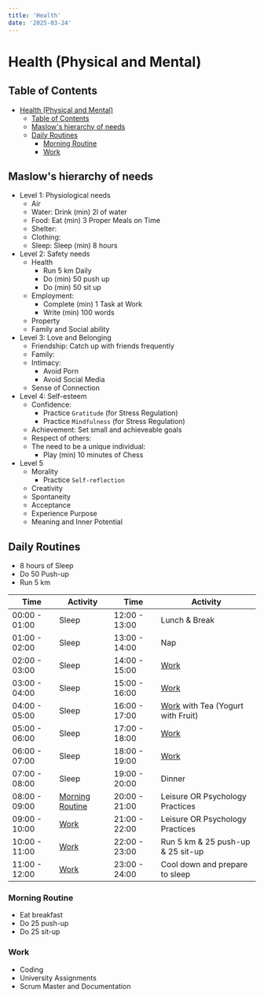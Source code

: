 ```yaml
---
title: 'Health'
date: '2025-03-24'
---
```


# Health (Physical and Mental)

## Table of Contents

- [Health (Physical and Mental)](#health-physical-and-mental)
  - [Table of Contents](#table-of-contents)
  - [Maslow's hierarchy of needs](#maslows-hierarchy-of-needs)
  - [Daily Routines](#daily-routines)
    - [Morning Routine](#morning-routine)
    - [Work](#work)

## Maslow's hierarchy of needs

- Level 1: Physiological needs
  - Air
  - Water: Drink (min) 2l of water
  - Food: Eat (min) 3 Proper Meals on Time
  - Shelter:
  - Clothing:
  - Sleep: Sleep (min) 8 hours
- Level 2: Safety needs
  - Health
    - Run 5 km Daily
    - Do (min) 50 push up
    - Do (min) 50 sit up
  - Employment:
    - Complete (min) 1 Task at Work
    - Write (min) 100 words
  - Property
  - Family and Social ability
- Level 3: Love and Belonging
  - Friendship: Catch up with friends frequently
  - Family:
  - Intimacy:
    - Avoid Porn
    - Avoid Social Media
  - Sense of Connection
- Level 4: Self-esteem
  - Confidence:
    - Practice `Gratitude` (for Stress Regulation)
    - Practice `Mindfulness` (for Stress Regulation)
  - Achievement: Set small and achieveable goals
  - Respect of others:
  - The need to be a unique individual:
    - Play (min) 10 minutes of Chess
- Level 5
  - Morality
    - Practice `Self-reflection`
  - Creativity
  - Spontaneity
  - Acceptance
  - Experience Purpose
  - Meaning and Inner Potential

## Daily Routines

- 8 hours of Sleep
- Do 50 Push-up
- Run 5 km

| Time          | Activity                            | Time          | Activity                                   |
| ------------- | ----------------------------------- | ------------- | ------------------------------------------ |
| 00:00 - 01:00 | Sleep                               | 12:00 - 13:00 | Lunch & Break                              |
| 01:00 - 02:00 | Sleep                               | 13:00 - 14:00 | Nap                                        |
| 02:00 - 03:00 | Sleep                               | 14:00 - 15:00 | [Work](#work)                              |
| 03:00 - 04:00 | Sleep                               | 15:00 - 16:00 | [Work](#work)                              |
| 04:00 - 05:00 | Sleep                               | 16:00 - 17:00 | [Work](#work) with Tea (Yogurt with Fruit) |
| 05:00 - 06:00 | Sleep                               | 17:00 - 18:00 | [Work](#work)                              |
| 06:00 - 07:00 | Sleep                               | 18:00 - 19:00 | [Work](#work)                              |
| 07:00 - 08:00 | Sleep                               | 19:00 - 20:00 | Dinner                                     |
| 08:00 - 09:00 | [Morning Routine](#morning-routine) | 20:00 - 21:00 | Leisure OR Psychology Practices            |
| 09:00 - 10:00 | [Work](#work)                       | 21:00 - 22:00 | Leisure OR Psychology Practices            |
| 10:00 - 11:00 | [Work](#work)                       | 22:00 - 23:00 | Run 5 km & 25 push-up & 25 sit-up          |
| 11:00 - 12:00 | [Work](#work)                       | 23:00 - 24:00 | Cool down and prepare to sleep             |

### Morning Routine

- Eat breakfast
- Do 25 push-up
- Do 25 sit-up

### Work

- Coding
- University Assignments
- Scrum Master and Documentation
